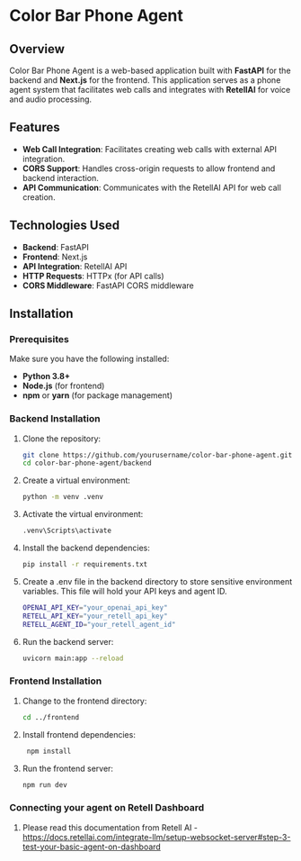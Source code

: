 # Color Bar Phone Agent

## Overview
Color Bar Phone Agent is a web-based application built with **FastAPI** for the backend and **Next.js** for the frontend. This application serves as a phone agent system that facilitates web calls and integrates with **RetellAI** for voice and audio processing.

## Features
- **Web Call Integration**: Facilitates creating web calls with external API integration.
- **CORS Support**: Handles cross-origin requests to allow frontend and backend interaction.
- **API Communication**: Communicates with the RetellAI API for web call creation.

## Technologies Used
- **Backend**: FastAPI
- **Frontend**: Next.js
- **API Integration**: RetellAI API
- **HTTP Requests**: HTTPx (for API calls)
- **CORS Middleware**: FastAPI CORS middleware

## Installation

### Prerequisites
Make sure you have the following installed:
- **Python 3.8+**
- **Node.js** (for frontend)
- **npm** or **yarn** (for package management)

### Backend Installation
1. Clone the repository:
   ```bash
   git clone https://github.com/yourusername/color-bar-phone-agent.git
   cd color-bar-phone-agent/backend
2. Create a virtual environment:
   ```bash
   python -m venv .venv
3. Activate the virtual environment:
   ```bash
   .venv\Scripts\activate
4. Install the backend dependencies:
   ```bash
   pip install -r requirements.txt
5. Create a .env file in the backend directory to store sensitive environment variables. This file will hold your API keys and agent ID.
   ```bash
   OPENAI_API_KEY="your_openai_api_key"
   RETELL_API_KEY="your_retell_api_key"
   RETELL_AGENT_ID="your_retell_agent_id"
6. Run the backend server:
   ```bash
   uvicorn main:app --reload


### Frontend Installation
1. Change to the frontend directory:
   ```bash
   cd ../frontend
2. Install frontend dependencies:
   ```bash
    npm install
3. Run the frontend server:
   ```bash
   npm run dev

### Connecting your agent on Retell Dashboard
1. Please read this documentation from Retell AI
   -https://docs.retellai.com/integrate-llm/setup-websocket-server#step-3-test-your-basic-agent-on-dashboard

